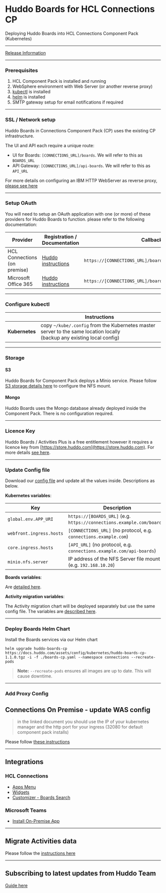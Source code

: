 # Huddo Boards for HCL Connections CP

Deploying Huddo Boards into HCL Connections Component Pack (Kubernetes)

---

[Release Information](../releases.md)

---

### Prerequisites

1. HCL Component Pack is installed and running
1. WebSphere environment with Web Server (or another reverse proxy)
1. [kubectl](https://kubernetes.io/docs/tasks/tools/install-kubectl/) is installed
1. [helm](https://docs.helm.sh/using_helm/#installing-helm) is installed
1. SMTP gateway setup for email notifications if required

---

### SSL / Network setup

Huddo Boards in Connections Component Pack (CP) uses the existing CP infrastructure.

The UI and API each require a unique route:

- UI for Boards: `[CONNECTIONS_URL]/boards`. We will refer to this as `BOARDS_URL`
- API Gateway: `[CONNECTIONS_URL]/api-boards`. We will refer to this as `API_URL`

For more details on configuring an IBM HTTP WebServer as reverse proxy, [please see here](httpd.md)

---

### Setup OAuth

You will need to setup an OAuth application with one (or more) of these providers for Huddo Boards to function. please refer to the following documentation:

| Provider                        | Registration / Documentation                            | Callback URL                                                 |
| ------------------------------- | ------------------------------------------------------- | ------------------------------------------------------------ |
| HCL Connections<br>(on premise) | [Huddo instructions](../connections/auth-on-prem.md) | `https://[CONNECTIONS_URL]/boards/auth/connections/callback` |
| Microsoft Office 365            | [Huddo instructions](../msgraph/auth.md)             | `https://[CONNECTIONS_URL]/boards/auth/msgraph/callback`     |

---

### Configure kubectl

|                | Instructions                                                                                                                |
| -------------- | --------------------------------------------------------------------------------------------------------------------------- |
| **Kubernetes** | copy `~/kube/.config` from the Kubernetes master server to the same location locally</br>(backup any existing local config) |

---

### Storage

#### S3

Huddo Boards for Component Pack deploys a Minio service. Please follow [S3 storage details here](minio.md) to configure the NFS mount.

#### Mongo

Huddo Boards uses the Mongo database already deployed inside the Component Pack. There is no configuration required.

---

### Licence Key

Huddo Boards / Activities Plus is a free entitlement however it requires a licence key from [https://store.huddo.com](https://store.huddo.com). For more details [see here](store.md).

---

### Update Config file

Download our [config file](/assets/config/kubernetes/boards-cp.yaml) and update all the values inside. Descriptions as below.

**Kubernetes variables**:

| Key                      | Description                                                            |
| ------------------------ | ---------------------------------------------------------------------- |
| `global.env.APP_URI`     | `https://[BOARDS_URL]` (e.g. `https://connections.example.com/boards`) |
| `webfront.ingress.hosts` | `[CONNECTIONS_URL]` (no protocol, e.g. `connections.example.com`)      |
| `core.ingress.hosts`     | `[API_URL]` (no protocol, e.g. `connections.example.com/api-boards`)   |
| `minio.nfs.server`       | IP address of the NFS Server file mount (e.g. `192.168.10.20`)         |

**Boards variables**:

Are [detailed here](../env/common.md).

**Activity migration variables**:

The Activity migration chart will be deployed separately but use the same config file. The variables are [described here](migration.md).

---

### Deploy Boards Helm Chart

Install the Boards services via our Helm chart

    helm upgrade huddo-boards-cp https://docs.huddo.com/assets/config/kubernetes/huddo-boards-cp-1.1.0.tgz -i -f ./boards-cp.yaml --namespace connections --recreate-pods

> **Note:** `--recreate-pods` ensures all images are up to date. This will cause downtime.

---

### Add Proxy Config

## Connections On Premise - update WAS config

> in the linked document you should use the IP of your kubernetes manager and the http port for your ingress (32080 for default component pack installs)

Please follow [these instructions](httpd.md)

---

## Integrations

### HCL Connections

- [Apps Menu](../connections/apps-menu-on-prem.md)
- [Widgets](../connections/widgets-on-prem.md)
- [Customizer - Boards Search](../connections/customizer/customizer-integrations-package.md)

### Microsoft Teams

- [Install On-Premise App](../msgraph/teams-on-prem.md)

---

## Migrate Activities data

Please follow the [instructions here](migration.md)

---

## Subscribing to latest updates from Huddo Team

[Guide here](latest.md)
